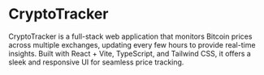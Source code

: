 # CryptoTracker
CryptoTracker is a full-stack web application that monitors Bitcoin prices across multiple exchanges, updating every few hours to provide real-time insights. Built with React + Vite, TypeScript, and Tailwind CSS, it offers a sleek and responsive UI for seamless price tracking.
